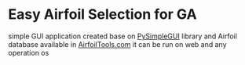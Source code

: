 
# Easy Airfoil Selection for GA

simple GUI application created base on [PySimpleGUI](https://github.com/PySimpleGUI/PySimpleGUI) library and Airfoil database available in [AirfoilTools.com](http://www.airfoiltools.com/search/airfoils?m=a)
it can be run on web and any operation os

